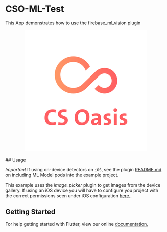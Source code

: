 # CSO-ML-Test
This App demonstrates how to use the firebase_ml_vision plugin

<center>

![alt](assets/Icon.png)
</center>
## Usage

*Important* If using on-device detectors on `iOS`, see the plugin
[README.md](https://github.com/flutter/plugins/blob/master/packages/firebase_ml_vision/README.md) on including
ML Model pods into the example project.

This example uses the *image_picker* plugin to get images from the device gallery. If using an iOS
device you will have to configure you project with the correct permissions seen under iOS
configuration [here.](https://pub.dartlang.org/packages/image_picker).

## Getting Started

For help getting started with Flutter, view our online
[documentation.](https://flutter.io/)

